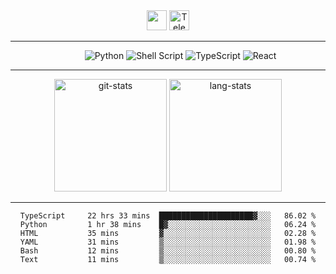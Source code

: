 <div align="center">
  <img height="32" src="https://readme-typing-svg.herokuapp.com?font=anonymous-pro&color=%2324F726&center=true&lines=Hi%2C+I'm+Stephan+Yorchenko;Frontend+developer+at+Tochka">
  <a href="https://t.me/StephanYorchenko">
    <img width="32" alt="Telegram logo" src="https://upload.wikimedia.org/wikipedia/commons/thumb/8/82/Telegram_logo.svg/512px-Telegram_logo.svg.png">
  </a>
</div>
<hr/>
<div align="center">
  <dl align="center">
     <dd>
      <img alt="Python" src="https://img.shields.io/badge/python-3670A0?style=for-the-badge&logo=python&logoColor=ffdd54">
      <img alt="Shell Script" src="https://img.shields.io/badge/shell_script-%23121011.svg?style=for-the-badge&logo=gnu-bash&logoColor=white">
      <img alt="TypeScript" src="https://img.shields.io/badge/typescript-%23007ACC.svg?style=for-the-badge&logo=typescript&logoColor=white">
      <img alt="React" src="https://img.shields.io/badge/react-%2320232a.svg?style=for-the-badge&logo=react&logoColor=%2361DAFB">
      </dd>
  </dl>
</div>
<hr/>

<!-- <div align="center">
  <details>
    <summary>💪 <strong>Stats</strong></summary>
      <img src="https://github.r2v.ch/codewars?user=StephanYorchenko&top_languages=true" alt="codewars stats">
  </details>
</div>
<hr/> -->
<div align="center">
<img height="180em" src="https://github-readme-stats.vercel.app/api?username=StephanYorchenko&show_icons=true&count_private=true&theme=gotham" alt="git-stats">
<img height="180em" src="https://github-readme-stats.vercel.app/api/top-langs/?username=StephanYorchenko&theme=gotham&layout=compact&q=4" alt="lang-stats">
</div>

<hr/>

<div align="center">
<!--START_SECTION:waka-->

```text
TypeScript     22 hrs 33 mins  █████████████████████▓░░░   86.02 %
Python         1 hr 38 mins    █▓░░░░░░░░░░░░░░░░░░░░░░░   06.24 %
HTML           35 mins         ▓░░░░░░░░░░░░░░░░░░░░░░░░   02.28 %
YAML           31 mins         ▒░░░░░░░░░░░░░░░░░░░░░░░░   01.98 %
Bash           12 mins         ▒░░░░░░░░░░░░░░░░░░░░░░░░   00.80 %
Text           11 mins         ▒░░░░░░░░░░░░░░░░░░░░░░░░   00.74 %
```

<!--END_SECTION:waka-->
</div>

